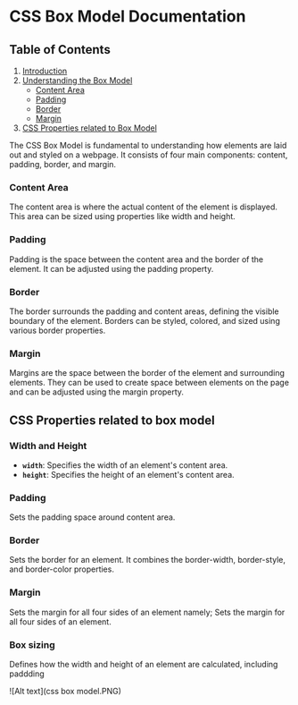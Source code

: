 # CSS Box Model Documentation
## Table of Contents

1. [Introduction](#introduction)
2. [Understanding the Box Model](#understanding-the-box-model)
    - [Content Area](#content-area)
    - [Padding](#padding)
    - [Border](#border)
    - [Margin](#margin)
4. [CSS Properties related to Box Model](#additional-resources)
   

  



The CSS Box Model is fundamental to understanding how elements are laid out and styled on a webpage. It consists of four main components: content, padding, border, and margin.


### Content Area
The content area is where the actual content of the element is displayed. This area can be sized using properties like width and height.

### Padding
Padding is the space between the content area and the border of the element. It can be adjusted using the padding property.

### Border
The border surrounds the padding and content areas, defining the visible boundary of the element. Borders can be styled, colored, and sized using various border properties.

### Margin
Margins are the space between the border of the element and surrounding elements. They can be used to create space between elements on the page and can be adjusted using the margin property.

## CSS Properties related to box model
###  Width and Height

- **`width`**: Specifies the width of an element's content area.
- **`height`**: Specifies the height of an element's content area.

### Padding
Sets the padding space around content area.

### Border
Sets the border for an element. It combines the border-width, border-style, and border-color properties.

### Margin
 Sets the margin for all four sides of an element namely;  Sets the margin for all four sides of an element.

 ### Box sizing
  Defines how the width and height of an element are calculated, including paddding
  
  ![Alt text](css box model.PNG)
